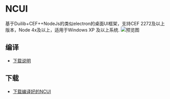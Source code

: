 # NCUI
基于Duilib+CEF++NodeJs的类似electron的桌面UI框架，支持CEF 2272及以上版本，Node 4x及以上，适用于Windows XP 及以上系统. 
![预览图](https://images.gitee.com/uploads/images/2018/0917/221303_e96c0628_8680.png "NCUI.png")

## 编译
* [下载说明](https://gitee.com/amoylel/NCUI/blob/master/%E7%BC%96%E8%AF%91%E8%AF%B4%E6%98%8E.txt) 

## 下载
* [下载编译好的NCUI](https://gitee.com/amoylel/NCUI/attach_files/download?i=185214&u=http%3A%2F%2Ffiles.git.oschina.net%2Fgroup1%2FM00%2F05%2F9E%2FPaAvDFv0ErqACrqiAkQsYLBd3-w4254.7z%3Ftoken%3D727f48533170ea8f2ff8220674c11da4%26ts%3D1542722417%26attname%3DNCUI-v1.0.0.0.7z)